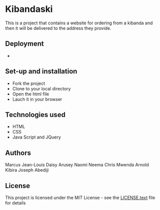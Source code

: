 # Kibandaski
This is a project that contains a website for ordering from a kibanda and then it will be delivered to the address they provide.

## Deployment
* 

## Set-up and installation
* Fork the project
* Clone to your local directory
* Open the html file
* Lauch it in your browser

## Technologies used
* HTML
* CSS
* Java Script and JQuery

## Authors 
Marcus Jean-Louis 
Daisy Arusey
Naomi Neema
Chris Mwenda
Arnold Kibira
Joseph Abediji

## License
This project is licensed under the MIT License - see the [LICENSE.text](LICENSE.text) file for details